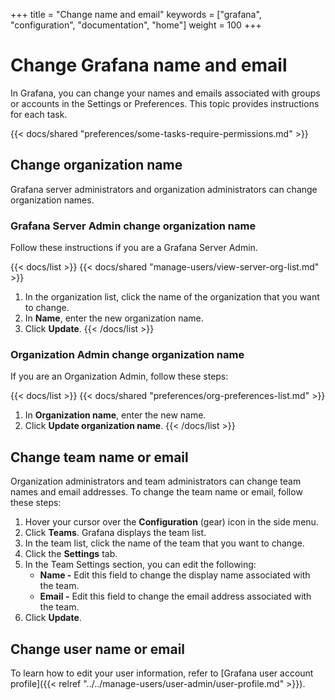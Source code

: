 +++
title = "Change name and email"
keywords = ["grafana", "configuration", "documentation", "home"]
weight = 100
+++

# Change Grafana name and email

In Grafana, you can change your names and emails associated with groups or accounts in the Settings or Preferences. This topic provides instructions for each task.

{{< docs/shared "preferences/some-tasks-require-permissions.md" >}}

## Change organization name

Grafana server administrators and organization administrators can change organization names.

### Grafana Server Admin change organization name

Follow these instructions if you are a Grafana Server Admin.

{{< docs/list >}}
{{< docs/shared "manage-users/view-server-org-list.md" >}}
1. In the organization list, click the name of the organization that you want to change.
1. In **Name**, enter the new organization name.
1. Click **Update**.
{{< /docs/list >}}

### Organization Admin change organization name

If you are an Organization Admin, follow these steps:

{{< docs/list >}}
{{< docs/shared "preferences/org-preferences-list.md" >}}
1. In **Organization name**, enter the new name.
1. Click **Update organization name**.
{{< /docs/list >}}

## Change team name or email

Organization administrators and team administrators can change team names and email addresses.
To change the team name or email, follow these steps:
1. Hover your cursor over the **Configuration** (gear) icon in the side menu.
1. Click **Teams**. Grafana displays the team list.
1. In the team list, click the name of the team that you want to change.
1. Click the **Settings** tab.
1. In the Team Settings section, you can edit the following:
   - **Name -** Edit this field to change the display name associated with the team.
   - **Email -** Edit this field to change the email address associated with the team.
1. Click **Update**.

## Change user name or email

To learn how to edit your user information, refer to [Grafana user account profile]({{< relref "../../manage-users/user-admin/user-profile.md" >}}).
